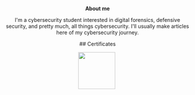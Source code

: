 <p align="center">
<b>About me</font></b>
</p>


<p align="center">I'm a cybersecurity student interested in digital forensics, defensive security, and pretty much, all things cybersecurity. I'll usually make articles here of my cybersecurity journey.</p>

<p align="center">
## Certificates
</p>

<p align="center">
  <a href="https://training.fortinet.com/local/staticpage/view.php?page=library_getting-started-in-cybersecurity" target="_blank"><img src="https://training.fortinet.com/pluginfile.php/2226724/block_html/content/NSE-exam-getting-started-cybersecurity-v2.0.png" width="100" height="100"></a>&nbsp;
</p>

